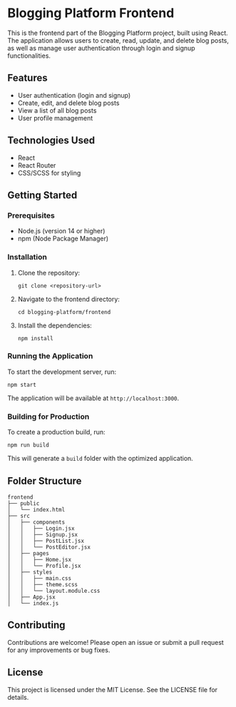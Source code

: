 # Blogging Platform Frontend

This is the frontend part of the Blogging Platform project, built using React. The application allows users to create, read, update, and delete blog posts, as well as manage user authentication through login and signup functionalities.

## Features

- User authentication (login and signup)
- Create, edit, and delete blog posts
- View a list of all blog posts
- User profile management

## Technologies Used

- React
- React Router
- CSS/SCSS for styling

## Getting Started

### Prerequisites

- Node.js (version 14 or higher)
- npm (Node Package Manager)

### Installation

1. Clone the repository:
   ```
   git clone <repository-url>
   ```

2. Navigate to the frontend directory:
   ```
   cd blogging-platform/frontend
   ```

3. Install the dependencies:
   ```
   npm install
   ```

### Running the Application

To start the development server, run:
```
npm start
```

The application will be available at `http://localhost:3000`.

### Building for Production

To create a production build, run:
```
npm run build
```

This will generate a `build` folder with the optimized application.

## Folder Structure

```
frontend
├── public
│   └── index.html
├── src
│   ├── components
│   │   ├── Login.jsx
│   │   ├── Signup.jsx
│   │   ├── PostList.jsx
│   │   └── PostEditor.jsx
│   ├── pages
│   │   ├── Home.jsx
│   │   └── Profile.jsx
│   ├── styles
│   │   ├── main.css
│   │   ├── theme.scss
│   │   └── layout.module.css
│   ├── App.jsx
│   └── index.js
```

## Contributing

Contributions are welcome! Please open an issue or submit a pull request for any improvements or bug fixes.

## License

This project is licensed under the MIT License. See the LICENSE file for details.